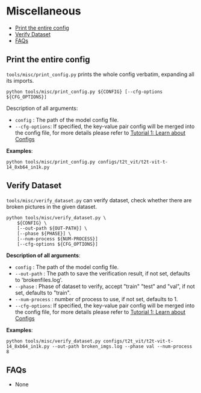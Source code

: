 # Miscellaneous

<!-- TOC -->

- [Print the entire config](#print-the-entire-config)
- [Verify Dataset](#verify-dataset)
- [FAQs](#faqs)

<!-- TOC -->

## Print the entire config

`tools/misc/print_config.py` prints the whole config verbatim, expanding all its imports.

```shell
python tools/misc/print_config.py ${CONFIG} [--cfg-options ${CFG_OPTIONS}]
```

Description of all arguments:

- `config` : The path of the model config file.
- `--cfg-options`: If specified, the key-value pair config will be merged into the config file, for more details please refer to [Tutorial 1: Learn about Configs](../tutorials/config.md)

**Examples**:

```shell
python tools/misc/print_config.py configs/t2t_vit/t2t-vit-t-14_8xb64_in1k.py
```

## Verify Dataset

`tools/misc/verify_dataset.py` can verify dataset, check whether there are broken pictures in the given dataset.

```shell
python tools/misc/verify_dataset.py \
    ${CONFIG} \
    [--out-path ${OUT-PATH}] \
    [--phase ${PHASE}] \
    [--num-process ${NUM-PROCESS}]
    [--cfg-options ${CFG_OPTIONS}]
```

**Description of all arguments**:

- `config` : The path of the model config file.
- `--out-path` : The path to save the verification result, if not set, defaults to 'brokenfiles.log'.
- `--phase` :  Phase of dataset to verify, accept "train" "test" and "val", if not set, defaults to "train".
- `--num-process` : number of process to use, if not set, defaults to 1.
- `--cfg-options`: If specified, the key-value pair config will be merged into the config file, for more details please refer to [Tutorial 1: Learn about Configs](../tutorials/config.md)

**Examples**:

```shell
python tools/misc/verify_dataset.py configs/t2t_vit/t2t-vit-t-14_8xb64_in1k.py --out-path broken_imgs.log --phase val --num-process 8
```

## FAQs

- None
